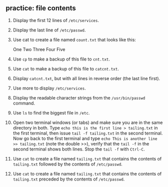 ## practice: file contents

1. Display the first 12 lines of `/etc/services`.

2. Display the last line of `/etc/passwd`.

3. Use cat to create a file named `count.txt` that looks like this:

    One
    Two
    Three
    Four
    Five

4. Use `cp` to make a backup of this file to `cnt.txt`.

5. Use `cat` to make a backup of this file to `catcnt.txt`.

6. Display `catcnt.txt`, but with all lines in reverse order (the last
line first).

7. Use more to display `/etc/services`.

8. Display the readable character strings from the `/usr/bin/passwd`
command.

9. Use `ls` to find the biggest file in `/etc`.

10. Open two terminal windows (or tabs) and make sure you are in the
same directory in both. Type `echo this is the first line > tailing.txt`
in the first terminal, then issue `tail -f tailing.txt` in the second
terminal. Now go back to the first terminal and type
`echo This is another line >> tailing.txt` (note the double \>\>),
verify that the `tail -f` in the second terminal shows both lines. Stop
the `tail -f` with `Ctrl-C`.

11. Use `cat` to create a file named `tailing.txt` that contains the
contents of `tailing.txt` followed by the contents of `/etc/passwd`.

12. Use `cat` to create a file named `tailing.txt` that contains the
contents of `tailing.txt` preceded by the contents of `/etc/passwd`.

